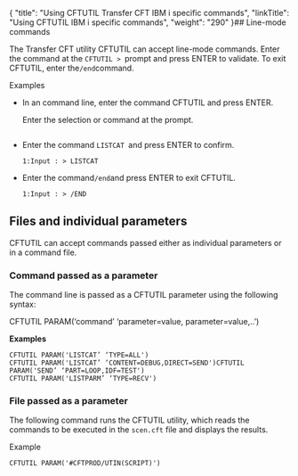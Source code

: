 {
    "title": "Using CFTUTIL Transfer CFT IBM i specific commands",
    "linkTitle": "Using CFTUTIL IBM i specific commands",
    "weight": "290"
}## Line-mode commands

The Transfer CFT utility CFTUTIL can accept line-mode commands. Enter the command at the `CFTUTIL > `prompt and press ENTER to validate. To exit CFTUTIL, enter the` /end `command.

Examples

- In an command line, enter the command CFTUTIL and press ENTER.

    Enter the selection or command at the prompt.

    ``` > CFTUTIL
    ```

- Enter the command `LISTCAT `and press ENTER to confirm.
    ```
    1:Input : > LISTCAT
    ```

- Enter the command` /end `and press ENTER to exit CFTUTIL.
    ```
    1:Input : > /END
    ```

## Files and individual parameters

CFTUTIL can accept commands passed either as individual parameters or in a command file.

### Command passed as a parameter

The command line is passed as a CFTUTIL parameter using the following syntax:

CFTUTIL PARAM(‘command’ ‘parameter=value, parameter=value,..’)

**Examples**

```
CFTUTIL PARAM('LISTCAT’ ‘TYPE=ALL')
CFTUTIL PARAM('LISTCAT’ ‘CONTENT=DEBUG,DIRECT=SEND')CFTUTIL PARAM('SEND’ ‘PART=LOOP,IDF=TEST')
CFTUTIL PARAM('LISTPARM’ ‘TYPE=RECV')
```

### File passed as a parameter

The following command runs the CFTUTIL utility, which reads the commands to be executed in the `scen.cft` file and displays the results.

Example

```
CFTUTIL PARAM('#CFTPROD/UTIN(SCRIPT)')
```
